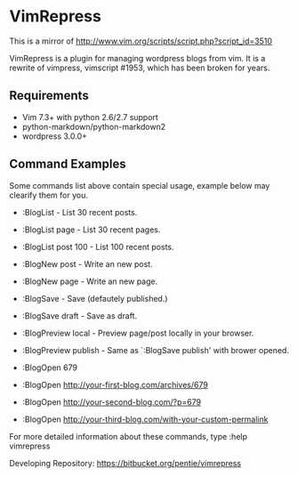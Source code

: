 # VimRepress

This is a mirror of http://www.vim.org/scripts/script.php?script_id=3510

VimRepress is a plugin for managing wordpress blogs from vim. It is a rewrite of vimpress,
vimscript #1953, which has been broken for years.

## Requirements

   - Vim 7.3+ with python 2.6/2.7 support 
   - python-markdown/python-markdown2
   - wordpress 3.0.0+

## Command Examples 

Some commands list above contain special usage, example below may clearify them for you. 

   * :BlogList             -  List 30 recent posts. 
   * :BlogList page        -  List 30 recent pages. 
   * :BlogList post 100    -  List 100 recent posts. 

   * :BlogNew post         -  Write an new post. 
   * :BlogNew page         -  Write an new page. 

   * :BlogSave             -  Save (defautely published.) 
   * :BlogSave draft       -  Save as draft. 

   * :BlogPreview local    -  Preview page/post locally in your browser. 
   * :BlogPreview publish  -  Same as `:BlogSave publish' with brower opened. 

   * :BlogOpen 679 
   * :BlogOpen http://your-first-blog.com/archives/679 
   * :BlogOpen http://your-second-blog.com/?p=679 
   * :BlogOpen http://your-third-blog.com/with-your-custom-permalink 

For more detailed information about these commands, type :help vimrepress

Developing Repository:  https://bitbucket.org/pentie/vimrepress

